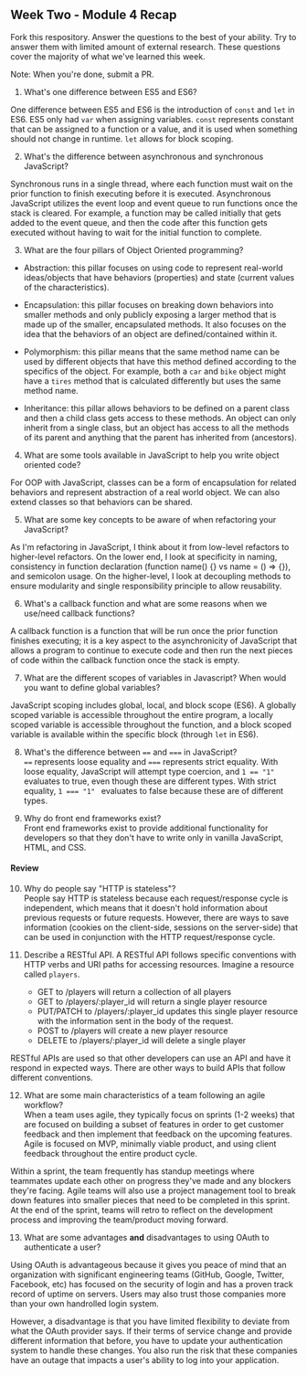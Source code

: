 ## Week Two - Module 4 Recap

Fork this respository. Answer the questions to the best of your ability. Try to answer them with limited amount of external research. These questions cover the majority of what we've learned this week.

Note: When you're done, submit a PR.

1. What's one difference between ES5 and ES6?  

  One difference between ES5 and ES6 is the introduction of  `const` and `let` in ES6. ES5 only had `var` when assigning variables. `const` represents constant that can be assigned to a function or a value, and it is used when something should not change in runtime. `let` allows for block scoping.  

2. What's the difference between asynchronous and synchronous JavaScript?  

  Synchronous runs in a single thread, where each function must wait on the prior function to finish executing before it is executed. Asynchronous JavaScript utilizes the event loop and event queue to run functions once the stack is cleared. For example, a function may be called initially that gets added to the event queue, and then the code after this function gets executed without having to wait for the initial function to complete.  

3. What are the four pillars of Object Oriented programming?  

  - Abstraction: this pillar focuses on using code to represent real-world ideas/objects that have behaviors (properties) and state (current values of the characteristics).

  - Encapsulation: this pillar focuses on breaking down behaviors into smaller methods and only publicly exposing a larger method that is made up of the smaller, encapsulated methods. It also focuses on the idea that the behaviors of an object are defined/contained within it.

  - Polymorphism: this pillar means that the same method name can be used by different objects that have this method defined according to the specifics of the object. For example, both a `car` and `bike` object might have a `tires` method that is calculated differently but uses the same method name.  

  - Inheritance: this pillar allows behaviors to be defined on a parent class and then a child class gets access to these methods. An object can only inherit from a single class, but an object has access to all the methods of its parent and anything that the parent has inherited from (ancestors).

4. What are some tools available in JavaScript to help you write object oriented code?  

  For OOP with JavaScript, classes can be a form of encapsulation for related behaviors and represent abstraction of a real world object. We can also extend classes so that behaviors can be shared.

5. What are some key concepts to be aware of when refactoring your JavaScript?  

  As I'm refactoring in JavaScript, I think about it from low-level refactors to higher-level refactors. On the lower end, I look at specificity in naming, consistency in function declaration (function name() {} vs name = () => {}), and semicolon usage. On the higher-level, I look at decoupling methods to ensure modularity and single responsibility principle to allow reusability.  

6. What's a callback function and what are some reasons when we use/need callback functions?  

  A callback function is a function that will be run once the prior function finishes executing; it is a key aspect to the asynchronicity of JavaScript that allows a program to continue to execute code and then run the next pieces of code within the callback function once the stack is empty.  

7. What are the different scopes of variables in Javascript? When would you want to define global variables?  

  JavaScript scoping includes global, local, and block scope (ES6). A globally scoped variable is accessible throughout the entire program, a locally scoped variable is accessible throughout the function, and a block scoped variable is available within the specific block (through `let` in ES6).  

8. What's the difference between `==` and `===` in JavaScript?  
  `==` represents loose equality and `===` represents strict equality. With loose equality, JavaScript will attempt type coercion, and `1 == "1"` evaluates to true, even though these are different types. With strict equality, `1 === "1" ` evaluates to false because these are of different types.  

9. Why do front end frameworks exist?  
  Front end frameworks exist to provide additional functionality for developers so that they don't have to write only in vanilla JavaScript, HTML, and CSS.  

#### Review  

10. Why do people say "HTTP is stateless"?  
  People say HTTP is stateless because each request/response cycle is independent, which means that it doesn't hold information about previous requests or future requests. However, there are ways to save information (cookies on the client-side, sessions on the server-side) that can be used in conjunction with the HTTP request/response cycle.  

11. Describe a RESTful API.
  A RESTful API follows specific conventions with HTTP verbs and URI paths for accessing resources. Imagine a resource called `players`.
    - GET to /players will return a collection of all players
    - GET to /players/:player_id will return a single player resource
    - PUT/PATCH to /players/:player_id updates this single player resource with the information sent in the body of the request.
    - POST to /players will create a new player resource
    - DELETE to /players/:player_id will delete a single player

  RESTful APIs are used so that other developers can use an API and have it respond in expected ways. There are other ways to build APIs that follow different conventions.  

12. What are some main characteristics of a team following an agile workflow?  
  When a team uses agile, they typically focus on sprints (1-2 weeks) that are focused on building a subset of features in order to get customer feedback and then implement that feedback on the upcoming features. Agile is focused on MVP, minimally viable product, and using client feedback throughout the entire product cycle.  

  Within a sprint, the team frequently has standup meetings where teammates update each other on progress they've made and any blockers they're facing. Agile teams will also use a project management tool to break down features into smaller pieces that need to be completed in this sprint. At the end of the sprint, teams will retro to reflect on the development process and improving the team/product moving forward.  

13. What are some advantages **and** disadvantages to using OAuth to authenticate a user?  

  Using OAuth is advantageous because it gives you peace of mind that an organization with significant engineering teams (GitHub, Google, Twitter, Facebook, etc) has focused on the security of login and has a proven track record of uptime on servers. Users may also trust those companies more than your own handrolled login system.  

  However, a disadvantage is that you have limited flexibility to deviate from what the OAuth provider says. If their terms of service change and provide different information that before, you have to update your authentication system to handle these changes. You also run the risk that these companies have an outage that impacts a user's ability to log into your application.
